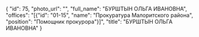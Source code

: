 {
    "id": 75,
    "photo_url": "",
    "full_name": "БУРШТЫН ОЛЬГА ИВАНОВНА",
    "offices": "[{\"id\": \"01-15\", \"name\": \"Прокуратура Малоритского района\", \"position\": \"Помощник прокурора\"}]",
    "title": "БУРШТЫН ОЛЬГА ИВАНОВНА"
}